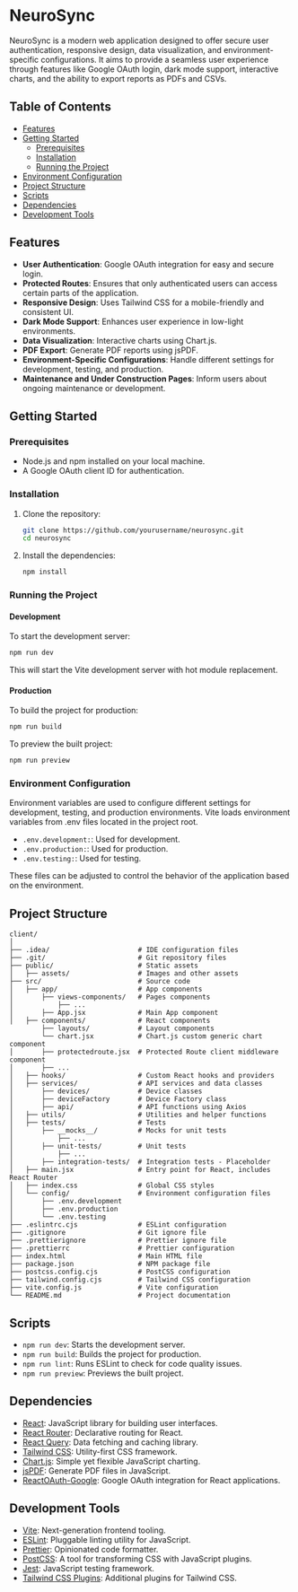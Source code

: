# NeuroSync

NeuroSync is a modern web application designed to offer secure user authentication, responsive design, data visualization, and environment-specific configurations. It aims to provide a seamless user experience through features like Google OAuth login, dark mode support, interactive charts, and the ability to export reports as PDFs and CSVs.

## Table of Contents
- [Features](#features)
- [Getting Started](#getting-started)
    - [Prerequisites](#prerequisites)
    - [Installation](#installation)
    - [Running the Project](#running-the-project)
- [Environment Configuration](#environment-configuration)
- [Project Structure](#project-structure)
- [Scripts](#scripts)
- [Dependencies](#dependencies)
- [Development Tools](#development-tools)

## Features

- **User Authentication**: Google OAuth integration for easy and secure login.
- **Protected Routes**: Ensures that only authenticated users can access certain parts of the application.
- **Responsive Design**: Uses Tailwind CSS for a mobile-friendly and consistent UI.
- **Dark Mode Support**: Enhances user experience in low-light environments.
- **Data Visualization**: Interactive charts using Chart.js.
- **PDF Export**: Generate PDF reports using jsPDF.
- **Environment-Specific Configurations**: Handle different settings for development, testing, and production.
- **Maintenance and Under Construction Pages**: Inform users about ongoing maintenance or development.

## Getting Started

### Prerequisites

- Node.js and npm installed on your local machine.
- A Google OAuth client ID for authentication.

### Installation

1. Clone the repository:
    ```sh
    git clone https://github.com/yourusername/neurosync.git
    cd neurosync
    ```

2. Install the dependencies:
    ```sh
    npm install
    ```

### Running the Project

#### Development

To start the development server:
```sh
npm run dev
```
This will start the Vite development server with hot module replacement.

#### Production
To build the project for production:
```sh
npm run build
```
To preview the built project:
```sh
npm run preview
```

### Environment Configuration

Environment variables are used to configure different settings for development, testing, and production environments.
Vite loads environment variables from .env files located in the project root.

* `.env.development:`: Used for development.
* `.env.production:`: Used for production.
* `.env.testing:`: Used for testing.

These files can be adjusted to control the behavior of the application based on the environment.

## Project Structure
```
client/
│
├── .idea/                      # IDE configuration files
├── .git/                       # Git repository files
├── public/                     # Static assets
│   ├── assets/                 # Images and other assets
├── src/                        # Source code
│   ├── app/                    # App components
│       ├── views-components/   # Pages components
│           ├── ...
│       ├── App.jsx             # Main App component
│   ├── components/             # React components
        ├── layouts/            # Layout components
        └── chart.jsx           # Chart.js custom generic chart component
│       ├── protectedroute.jsx  # Protected Route client middleware component
│       ├── ...
│   ├── hooks/                  # Custom React hooks and providers
│   ├── services/               # API services and data classes
│       ├── devices/            # Device classes
│       ├── deviceFactory       # Device Factory class
│       ├── api/                # API functions using Axios
│   ├── utils/                  # Utilities and helper functions
│   ├── tests/                  # Tests
│       ├── __mocks__/          # Mocks for unit tests
│           ├── ...
│       ├── unit-tests/         # Unit tests
│           ├── ...
│       ├── integration-tests/  # Integration tests - Placeholder
│   ├── main.jsx                # Entry point for React, includes React Router
│   ├── index.css               # Global CSS styles
│   └── config/                 # Environment configuration files
│       ├── .env.development
│       ├── .env.production
│       └── .env.testing
├── .eslintrc.cjs               # ESLint configuration
├── .gitignore                  # Git ignore file
├── .prettierignore             # Prettier ignore file
├── .prettierrc                 # Prettier configuration
├── index.html                  # Main HTML file
├── package.json                # NPM package file
├── postcss.config.cjs          # PostCSS configuration
├── tailwind.config.cjs         # Tailwind CSS configuration
├── vite.config.js              # Vite configuration
└── README.md                   # Project documentation
```

## Scripts
* `npm run dev`: Starts the development server.
* `npm run build`: Builds the project for production.
* `npm run lint`: Runs ESLint to check for code quality issues.
* `npm run preview`: Previews the built project.

## Dependencies
- [React](https://reactjs.org/): JavaScript library for building user interfaces.
- [React Router](https://reactrouter.com/): Declarative routing for React.
- [React Query](https://react-query.tanstack.com/): Data fetching and caching library.
- [Tailwind CSS](https://tailwindcss.com/): Utility-first CSS framework.
- [Chart.js](https://www.chartjs.org/): Simple yet flexible JavaScript charting.
- [jsPDF](https://github.com/parallax/jsPDF): Generate PDF files in JavaScript.
- [ReactOAuth-Google](https://github.com/MomenSherif/react-oauth): Google OAuth integration for React applications.

## Development Tools
- [Vite](https://vitejs.dev/): Next-generation frontend tooling.
- [ESLint](https://eslint.org/): Pluggable linting utility for JavaScript.
- [Prettier](https://prettier.io/): Opinionated code formatter.
- [PostCSS](https://postcss.org/): A tool for transforming CSS with JavaScript plugins.
- [Jest](https://jestjs.io/): JavaScript testing framework.
- [Tailwind CSS Plugins](): Additional plugins for Tailwind CSS.
